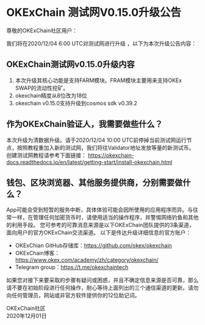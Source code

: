 


# OKExChain 测试网V0.15.0升级公告


尊敬的OKExChain社区用户：

我们将在2020/12/04 6:00 UTC对测试网进行升级 ，以下为本次升级公告内容：

## OKExChain测试网v0.15.0升级内容
1. 本次升级其核心功能是支持FARM模块。FRAM模块主要用来支持OKEx SWAP的流动性挖矿。
2. okexchain精度从8位改为18位
3. okexchain v0.15.0支持升级到cosmos sdk v0.39.2

## 作为OKExChain验证人，我需要做些什么？
本次升级为清数据升级。请于2020/12/04 10:00 UTC前停掉当前测试网运行节点，按照教程重加入新的测试网，我们将往Validator地址发放等量的新测试币。
创建测试网教程请参考下面链接：
https://okexchain-docs.readthedocs.io/en/latest/getting-start/install-okexchain.html

## 钱包、区块浏览器、其他服务提供商，分别需要做什么？
App可能会受到短暂的服务中断，具体体验可能会因所使用的应用程序而异。与往常一样，在管理任何加密货币时，请使用适当的操作程序，并警惕网络钓鱼和其他的利用手段。
您可参考的可靠消息来源是以下OKExChain团队提供的3条渠道，面向用户的官方OKExChain交流渠道。
以下是传达升级详细信息的官方账户：
- OKExChian GitHub存储库：https://github.com/okex/okexchain
- OKExChain博客：https://www.okex.com/academy/zh/category/okexchain/
- Telegram group：https://t.me/okexchaintech 

如果您对接下来要采取的步骤有疑问或困惑，并且不确定信息来源是否可靠，那么请不要在初始阶段进行任何操作，耐心等待上面列出的三个通信渠道的更新。请勿向任何管理员，网站或非官方软件提供你的12位助记词。  


OKExChain社区  
2020年12月01日







